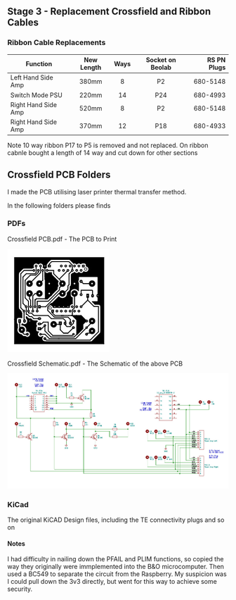 ## Stage 3 - Replacement Crossfield and Ribbon Cables

### Ribbon Cable Replacements

| Function            | New Length    | Ways | Socket on Beolab   | RS PN Plugs   |
| ------------------- |:-------------:| :---:| :----------------: | ------------: |
| Left Hand Side Amp  | 380mm         | 8    | P2                 | 680-5148      |
| Switch Mode PSU     | 220mm         | 14   | P24                | 680-4993      |
| Right Hand Side Amp | 520mm         | 8    | P2                 | 680-5148      |
| Right Hand Side Amp | 370mm         | 12   | P18                | 680-4933      |

Note 10 way ribbon P17 to P5 is removed and not replaced. On ribbon cabnle bought a length of 14 way and cut down for other sections

## Crossfield PCB Folders

I made the PCB utilising laser printer thermal transfer method. 

In the following folders please finds

### PDFs

Crossfield PCB.pdf - The PCB to Print

![Alt text](./Images/pcb.jpg?raw=true "PCB")

Crossfield Schematic.pdf - The Schematic of the above PCB

![Alt text](./Images/Schematic.jpg?raw=true "PCB")

### KiCad
The original KiCAD Design files, including the TE connectivity plugs and so on

#### Notes 
I had difficulty in nailing down the PFAIL and PLIM functions, so copied the way they originally were immplemented into the B&O microcomputer. Then used a BC549 to separate the circuit from the Raspberry. My suspicion was I could pull down the 3v3 directly, but went for this way to achieve some security.
 



